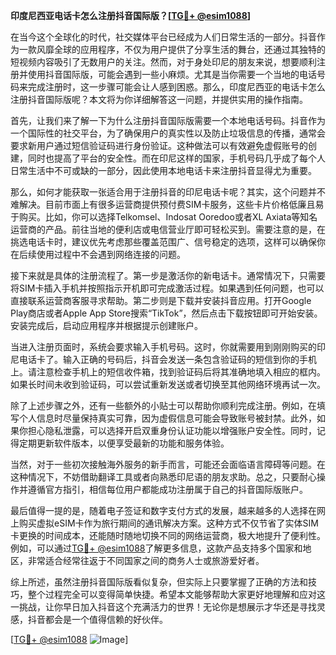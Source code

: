 **印度尼西亚电话卡怎么注册抖音国际版？[[TG💪+ @esim1088](https://t.me/s/esim1088)]**

在当今这个全球化的时代，社交媒体平台已经成为人们日常生活的一部分。抖音作为一款风靡全球的应用程序，不仅为用户提供了分享生活的舞台，还通过其独特的短视频内容吸引了无数用户的关注。然而，对于身处印尼的朋友来说，想要顺利注册并使用抖音国际版，可能会遇到一些小麻烦。尤其是当你需要一个当地的电话号码来完成注册时，这一步骤可能会让人感到困惑。那么，印度尼西亚的电话卡怎么注册抖音国际版呢？本文将为你详细解答这一问题，并提供实用的操作指南。

首先，让我们来了解一下为什么注册抖音国际版需要一个本地电话号码。抖音作为一个国际性的社交平台，为了确保用户的真实性以及防止垃圾信息的传播，通常会要求新用户通过短信验证码进行身份验证。这种做法可以有效避免虚假账号的创建，同时也提高了平台的安全性。而在印尼这样的国家，手机号码几乎成了每个人日常生活中不可或缺的一部分，因此使用本地电话卡来注册抖音显得尤为重要。

那么，如何才能获取一张适合用于注册抖音的印尼电话卡呢？其实，这个问题并不难解决。目前市面上有很多运营商提供预付费SIM卡服务，这些卡片价格低廉且易于购买。比如，你可以选择Telkomsel、Indosat Ooredoo或者XL Axiata等知名运营商的产品。前往当地的便利店或电信营业厅即可轻松买到。需要注意的是，在挑选电话卡时，建议优先考虑那些覆盖范围广、信号稳定的选项，这样可以确保你在后续使用过程中不会遇到网络连接的问题。

接下来就是具体的注册流程了。第一步是激活你的新电话卡。通常情况下，只需要将SIM卡插入手机并按照指示开机即可完成激活过程。如果遇到任何问题，也可以直接联系运营商客服寻求帮助。第二步则是下载并安装抖音应用。打开Google Play商店或者Apple App Store搜索“TikTok”，然后点击下载按钮即可开始安装。安装完成后，启动应用程序并根据提示创建账户。

当进入注册页面时，系统会要求输入手机号码。这时，你就需要用到刚刚购买的印尼电话卡了。输入正确的号码后，抖音会发送一条包含验证码的短信到你的手机上。请注意检查手机上的短信收件箱，找到验证码后将其准确地填入相应的框内。如果长时间未收到验证码，可以尝试重新发送或者切换至其他网络环境再试一次。

除了上述步骤之外，还有一些额外的小贴士可以帮助你顺利完成注册。例如，在填写个人信息时尽量保持真实可靠，因为虚假信息可能会导致账号被封禁。此外，如果你担心隐私泄露，可以选择开启双重身份认证功能以增强账户安全性。同时，记得定期更新软件版本，以便享受最新的功能和服务体验。

当然，对于一些初次接触海外服务的新手而言，可能还会面临语言障碍等问题。在这种情况下，不妨借助翻译工具或者向熟悉印尼语的朋友求助。总之，只要耐心操作并遵循官方指引，相信每位用户都能成功注册属于自己的抖音国际版账户。

最后值得一提的是，随着电子签证和数字支付方式的发展，越来越多的人选择在网上购买虚拟eSIM卡作为旅行期间的通讯解决方案。这种方式不仅节省了实体SIM卡更换的时间成本，还能随时随地切换不同的网络运营商，极大地提升了便利性。例如，可以通过[TG💪+ @esim1088](https://t.me/s/esim1088)了解更多信息，这款产品支持多个国家和地区，非常适合经常往返于不同国家之间的商务人士或旅游爱好者。

综上所述，虽然注册抖音国际版看似复杂，但实际上只要掌握了正确的方法和技巧，整个过程完全可以变得简单快捷。希望本文能够帮助大家更好地理解和应对这一挑战，让你早日加入抖音这个充满活力的世界！无论你是想展示才华还是寻找灵感，抖音都会是一个值得信赖的好伙伴。

[[TG💪+ @esim1088](https://t.me/s/esim1088) ![Image](https://i.postimg.cc/4NQfJmqS/Snipaste-2025-05-13-00-14-12.png)]